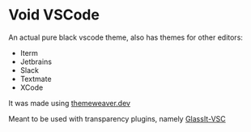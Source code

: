 # Void VSCode

An actual pure black vscode theme, also has themes for other editors:
* Iterm
* Jetbrains
* Slack
* Textmate
* XCode

It was made using [themeweaver.dev](https://themeweaver.dev)

Meant to be used with transparency plugins, namely [GlassIt-VSC](https://marketplace.visualstudio.com/items?itemName=s-nlf-fh.glassit)
